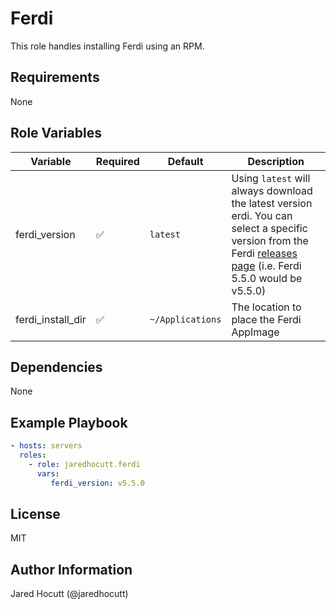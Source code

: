 # Ferdi

This role handles installing Ferdi using an RPM.

## Requirements

None

## Role Variables

| Variable          | Required | Default          | Description                                                                                                                                                                                                  |
| ----------------- | -------- | ---------------- | ------------------------------------------------------------------------------------------------------------------------------------------------------------------------------------------------------------ |
| ferdi_version     | &#9989;  | `latest`         | Using `latest` will always download the latest version erdi. You can select a specific version from the Ferdi [releases page](https://github.com/getferdi/ferdi/releases) (i.e. Ferdi 5.5.0 would be v5.5.0) |
| ferdi_install_dir | &#9989;  | `~/Applications` | The location to place the Ferdi AppImage                                                                                                                                                                     |

## Dependencies

None

## Example Playbook

```yaml
- hosts: servers
  roles:
    - role: jaredhocutt.ferdi
      vars:
         ferdi_version: v5.5.0
```

## License

MIT

## Author Information

Jared Hocutt (@jaredhocutt)
